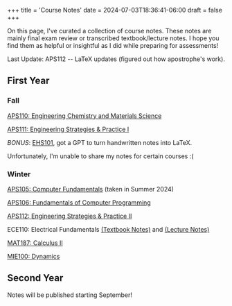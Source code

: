 +++
title = 'Course Notes'
date = 2024-07-03T18:36:41-06:00
draft = false
+++

On this page, I've curated a collection of course notes. These notes are mainly final exam review or transcribed textbook/lecture notes. I hope you find them as helpful or insightful as I did while preparing for assessments!

Last Update: APS112 -- LaTeX updates (figured out how apostrophe's work).

## First Year
### Fall
[APS110: Engineering Chemistry and Materials Science](/files/firstyear/aps110.pdf)

[APS111: Engineering Strategies & Practice I](/files/firstyear/aps111.pdf)

*BONUS*: [EHS101](/files/misc/ehs101.pdf), got a GPT to turn handwritten notes into LaTeX.

Unfortunately, I'm unable to share my notes for certain courses :(

### Winter
[APS105: Computer Fundamentals](/files/firstyear/aps105.pdf) (taken in Summer 2024)

[APS106: Fundamentals of Computer Programming](/files/firstyear/aps106.pdf)

[APS112: Engineering Strategies & Practice II](/files/firstyear/aps112.pdf)

ECE110: Electrical Fundamentals [(Textbook Notes)](/files/firstyear/ece110text.pdf) and [(Lecture Notes)](/files/firstyear/ece110lec.pdf)

[MAT187: Calculus II](/files/firstyear/mat187.pdf)

[MIE100: Dynamics](/files/firstyear/mie100.pdf)

## Second Year
Notes will be published starting September!
